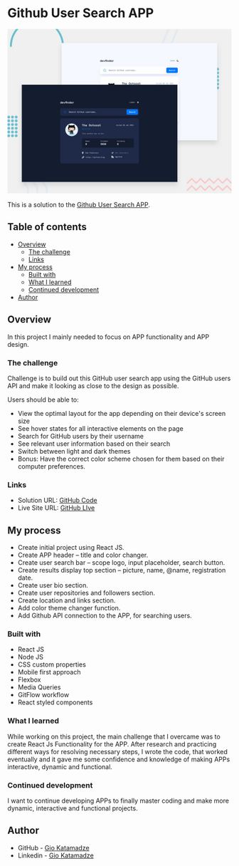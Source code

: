 # Github User Search APP

![Design preview for the Github User Search APP](./src/assets/preview.jpg)

This is a solution to the [Github User Search APP](https://www.frontendmentor.io/challenges/github-user-search-app-Q09YOgaH6).

## Table of contents

- [Overview](#overview)
  - [The challenge](#the-challenge)
  - [Links](#links)
- [My process](#my-process)
  - [Built with](#built-with)
  - [What I learned](#what-i-learned)
  - [Continued development](#continued-development)
- [Author](#author)

## Overview

In this project I mainly needed to focus on APP functionality and APP design.

### The challenge

Challenge is to build out this GitHub user search app using the GitHub users API and make it looking as close to the design as possible.

Users should be able to:

- View the optimal layout for the app depending on their device's screen size
- See hover states for all interactive elements on the page
- Search for GitHub users by their username
- See relevant user information based on their search
- Switch between light and dark themes
- Bonus: Have the correct color scheme chosen for them based on their computer preferences.

### Links

- Solution URL: [GitHub Code](https://github.com/GioKatamadze/Github_User-Search_APP)
- Live Site URL: [GitHub LIve](https://giokatamadze.github.io/Tic-Tac-Toe//)

## My process

- Create initial project using React JS.
- Create APP header – title and color changer.
- Create user search bar – scope logo, input placeholder, search button.
- Create results display top section – picture, name, @name, registration date.
- Create user bio section.
- Create user repositories and followers section.
- Create location and links section.
- Add color theme changer function.
- Add Github API connection to the APP, for searching users.

### Built with

- React JS
- Node JS
- CSS custom properties
- Mobile first approach
- Flexbox
- Media Queries
- GitFlow workflow
- React styled components

### What I learned

While working on this project, the main challenge that I overcame was to create React Js Functionality for the APP. After research and practicing different ways for resolving necessary steps, I wrote the code, that worked eventually and it gave me some confidence and knowledge of making APPs interactive, dynamic and functional.

### Continued development

I want to continue developing APPs to finally master coding and make more dynamic, interactive and functional projects.

## Author

- GitHub - [Gio Katamadze](https://github.com/GioKatamadze)
- Linkedin - [Gio Katamadze](https://www.linkedin.com/in/gio-katamadze-a409931a7)

